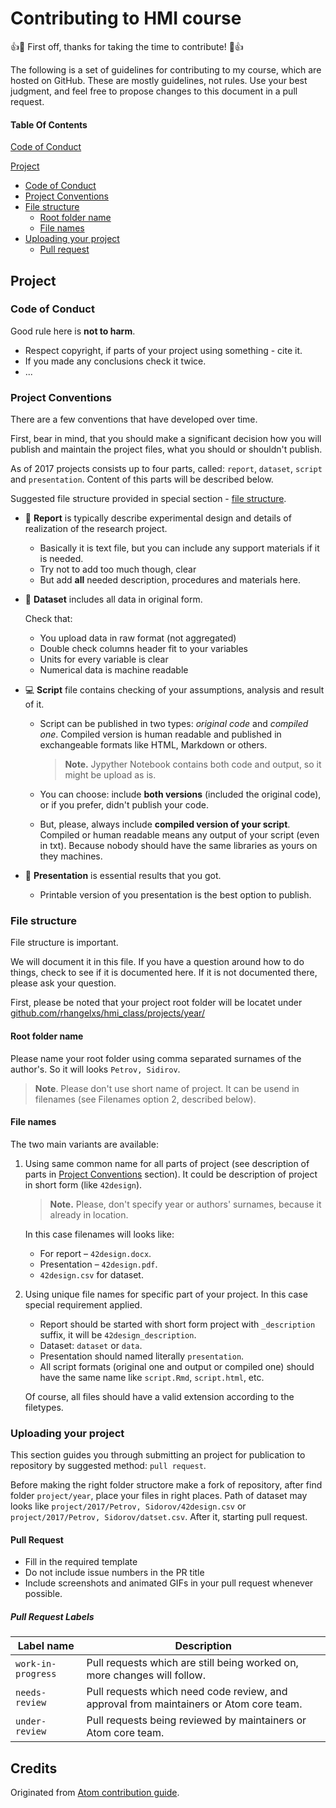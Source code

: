 # Contributing to HMI course
:+1::tada: First off, thanks for taking the time to contribute! :tada::+1:

The following is a set of guidelines for contributing to my course, which are hosted on GitHub. These are mostly guidelines, not rules. Use your best judgment, and feel free to propose changes to this document in a pull request.

#### Table Of Contents

[Code of Conduct](#code-of-conduct)

<!--[I don't want to read this whole thing, I just have a question!!!](#i-dont-want-to-read-this-whole-thing-i-just-have-a-question)-->

[Project](#project)
  * [Code of Conduct](#code-of-conduct)
  * [Project Conventions](#project-conventions)
  * [File structure](#file-structure)
    * [Root folder name](#root-folder-name)
    * [File names](#file-names)
  * [Uploading your project](#uploading-your-project)
    * [Pull request](#pull-request)

## Project

### Code of Conduct

Good rule here is **not to harm**.

* Respect copyright, if parts of your project using something - cite it.
* If you made any conclusions check it twice.
* ...

### Project Conventions

There are a few conventions that have developed over time.

First, bear in mind, that you should make a significant decision how you will publish and maintain the project files, what you should or shouldn't publish.

As of 2017 projects consists up to four parts, called: `report`, `dataset`, `script` and `presentation`.
Content of this parts will be described below.

Suggested file structure provided in special section - [file structure](#file-structure).

* :blue_book: **Report** is typically describe experimental design and details of realization of the research project.
	* Basically it is text file, but you can include any support materials if it is needed.
	* Try not to add too much though, clear
	* But add **all** needed description, procedures and materials here.
* :bookmark_tabs: **Dataset** includes all data in original form.

  Check that:
	* You upload data in raw format (not aggregated)
	* Double check columns header fit to your variables
	* Units for every variable is clear
	* Numerical data is machine readable
* :computer: **Script** file contains checking of your assumptions, analysis and result of it.
	* Script can be published in two types: *original code* and *compiled one*. Compiled version is human readable and published in exchangeable formats like HTML, Markdown or others.
		> **Note.** Jypyther Notebook contains both code and output, so it might be upload as is.

	* You can choose: include **both versions** (included the original code), or if you prefer, didn't publish your code.

	* But, please, always include **compiled version of your script**. Compiled or human readable means any output of your script (even in txt). Because nobody should have the same libraries as yours on they machines.

* :sunrise_over_mountains: **Presentation** is essential results that you got.
	* Printable version of you presentation is the best option to publish.

### File structure

File structure is important.

We will document it in this file. If you have a question around how to do things, check to see if it is documented here. If it is not documented there, please ask your question.

First, please be noted that your project root folder will be locatet under [github.com/rhangelxs/hmi_class/projects/year/](github.com/rhangelxs/hmi_class/projects/)

#### Root folder name

Please name your root folder using comma separated surnames of the author's. So it will looks `Petrov, Sidirov`.

> **Note**. Please don't use short name of project. It can be usend in filenames (see Filenames option 2, described below).

#### File names

The two main variants are available:

1. Using same common name for all parts of project (see description of parts in [Project Conventions](#project-conventions) section). It could be description of project in short form (like `42design`).

   > **Note.** Please, don't specify year or authors' surnames, because it already in location.

   In this case filenames will looks like:

   * For report – `42design.docx`.
   * Presentation – `42design.pdf`.
   * `42design.csv` for dataset.

2. Using unique file names for specific part of your project. In this case special requirement applied.

   * Report should be started with short form project with `_description` suffix, it will be `42design_description`.
   * Dataset: `dataset` or `data`.
   * Presentation should named literally `presentation`.
   * All script formats (original one and output or compiled one) should have the same name like  `script.Rmd`, `script.html`, etc.

   Of course, all files should have a valid extension according to the filetypes.

### Uploading your project

This section guides you through submitting an project for publication to repository by suggested method: `pull request`.

Before making the right folder structore make a fork of repository, after find folder `project/year`, place your files in right places. Path of dataset may looks like `project/2017/Petrov, Sidorov/42design.csv` or `project/2017/Petrov, Sidorov/datset.csv`. After it, starting pull request.

#### Pull Request

* Fill in the required template
* Do not include issue numbers in the PR title
* Include screenshots and animated GIFs in your pull request whenever possible.

##### Pull Request Labels

|     Label name     |                                       Description                                        |
| ------------------ | ---------------------------------------------------------------------------------------- |
| `work-in-progress` | Pull requests which are still being worked on, more changes will follow.                 |
| `needs-review`     | Pull requests which need code review, and approval from maintainers or Atom core team.   |
| `under-review`     | Pull requests being reviewed by maintainers or Atom core team.                           |

## Credits

Originated from [Atom contribution guide](https://github.com/atom/atom/blob/master/CONTRIBUTING.md).